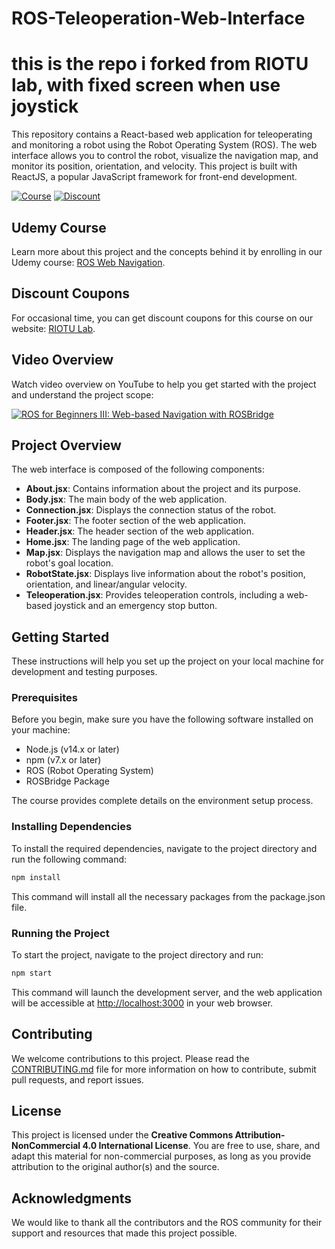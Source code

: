 # ROS-Teleoperation-Web-Interface
# this is the repo i forked from RIOTU lab, with fixed screen when use joystick

This repository contains a React-based web application for teleoperating and monitoring a robot using the Robot Operating System (ROS). The web interface allows you to control the robot, visualize the navigation map, and monitor its position, orientation, and velocity. This project is built with ReactJS, a popular JavaScript framework for front-end development.

[![Course](https://img.shields.io/badge/Udemy-Course-blue)](https://www.udemy.com/ros-web-nav/)
[![Discount](https://img.shields.io/badge/Discount-Coupons-green)](https://www.riotu-lab.org/udemy.php)

## Udemy Course

Learn more about this project and the concepts behind it by enrolling in our Udemy course: [ROS Web Navigation](https://www.udemy.com/course/ros-web-nav/).

## Discount Coupons

For occasional time, you can get discount coupons for this course on our website: [RIOTU Lab](https://www.riotu-lab.org/udemy.php).

## Video Overview

Watch video overview on YouTube to help you get started with the project and understand the project scope:

[![ROS for Beginners III: Web-based Navigation with ROSBridge](http://img.youtube.com/vi/cmQ-a8-0TeQ/0.jpg)](http://www.youtube.com/watch?v=cmQ-a8-0TeQ "ROS for Beginners III: Web-based Navigation with ROSBridge")

## Project Overview

The web interface is composed of the following components:

- **About.jsx**: Contains information about the project and its purpose.
- **Body.jsx**: The main body of the web application.
- **Connection.jsx**: Displays the connection status of the robot.
- **Footer.jsx**: The footer section of the web application.
- **Header.jsx**: The header section of the web application.
- **Home.jsx**: The landing page of the web application.
- **Map.jsx**: Displays the navigation map and allows the user to set the robot's goal location.
- **RobotState.jsx**: Displays live information about the robot's position, orientation, and linear/angular velocity.
- **Teleoperation.jsx**: Provides teleoperation controls, including a web-based joystick and an emergency stop button.

## Getting Started

These instructions will help you set up the project on your local machine for development and testing purposes.

### Prerequisites

Before you begin, make sure you have the following software installed on your machine:

- Node.js (v14.x or later)
- npm (v7.x or later)
- ROS (Robot Operating System)
- ROSBridge Package

The course provides complete details on the environment setup process.

### Installing Dependencies

To install the required dependencies, navigate to the project directory and run the following command:

```bash
npm install
```

This command will install all the necessary packages from the package.json file.

### Running the Project

To start the project, navigate to the project directory and run:

```bash
npm start
```

This command will launch the development server, and the web application will be accessible at [http://localhost:3000](http://localhost:3000) in your web browser.

## Contributing

We welcome contributions to this project. Please read the [CONTRIBUTING.md](CONTRIBUTING.md) file for more information on how to contribute, submit pull requests, and report issues.

## License

This project is licensed under the **Creative Commons Attribution-NonCommercial 4.0 International License**. You are free to use, share, and adapt this material for non-commercial purposes, as long as you provide attribution to the original author(s) and the source.

## Acknowledgments

We would like to thank all the contributors and the ROS community for their support and resources that made this project possible.
